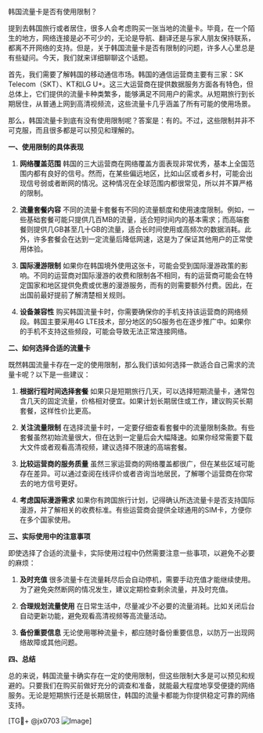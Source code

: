 韩国流量卡是否有使用限制？

提到去韩国旅行或者居住，很多人会考虑购买一张当地的流量卡。毕竟，在一个陌生的地方，网络连接是必不可少的，无论是导航、翻译还是与家人朋友保持联系，都离不开网络的支持。但是，关于韩国流量卡是否有限制的问题，许多人心里总是有些疑问。今天，我们就来详细聊聊这个话题。

首先，我们需要了解韩国的移动通信市场。韩国的通信运营商主要有三家：SK Telecom（SKT）、KT和LG U+。这三大运营商在提供数据服务方面各有特色，但总体上，它们提供的流量卡种类繁多，能够满足不同用户的需求。从短期旅行到长期居住，从普通上网到高清视频流，这些流量卡几乎涵盖了所有可能的使用场景。

那么，韩国流量卡到底有没有使用限制呢？答案是：有的。不过，这些限制并非不可克服，而且很多都是可以预见和理解的。

**一、使用限制的具体表现**

1. **网络覆盖范围**
   韩国的三大运营商在网络覆盖方面表现非常优秀，基本上全国范围内都有良好的信号。然而，在某些偏远地区，比如山区或者乡村，可能会出现信号弱或者断网的情况。这种情况在全球范围内都很常见，所以并不算严格的限制。

2. **流量套餐内容**
   不同的流量卡套餐有不同的流量额度和使用速度限制。例如，一些基础套餐可能只提供几百MB的流量，适合短时间内的基本需求；而高端套餐则提供几GB甚至几十GB的流量，适合长时间使用或高频次的数据消耗。此外，许多套餐会在达到一定流量后降低网速，这是为了保证其他用户的正常使用体验。

3. **国际漫游限制**
   如果你在韩国境外使用这张卡，可能会受到国际漫游政策的影响。不同的运营商对国际漫游的收费和限制各不相同，有的运营商可能会在特定国家和地区提供免费或优惠的漫游服务，而有的则需要额外付费。因此，在出国前最好提前了解清楚相关规则。

4. **设备兼容性**
   购买韩国流量卡时，你需要确保你的手机支持该运营商的网络频段。韩国主要采用4G LTE技术，部分地区的5G服务也在逐步推广中。如果你的手机不支持这些频段，可能会导致无法正常连接网络。

**二、如何选择合适的流量卡**

既然韩国流量卡存在一定的使用限制，那么我们该如何选择一款适合自己需求的流量卡呢？以下是一些建议：

1. **根据行程时间选择套餐**
   如果只是短期旅行几天，可以选择短期流量卡，通常包含几天的固定流量，价格相对便宜。如果计划长期居住或工作，建议购买长期套餐，这样性价比更高。

2. **关注流量限制**
   在选择流量卡时，一定要仔细查看套餐中的流量限制条款。有些套餐虽然初始流量很大，但在达到一定量后会大幅降速。如果你经常需要下载大文件或者观看高清视频，建议选择不限速的高端套餐。

3. **比较运营商的服务质量**
   虽然三家运营商的网络覆盖都很广，但在某些区域可能存在差异。可以通过查阅在线评价或者咨询当地居民，了解哪个运营商在你常去的地方信号更好。

4. **考虑国际漫游需求**
   如果你有跨国旅行计划，记得确认所选流量卡是否支持国际漫游，并了解相关的收费标准。有些运营商会提供全球通用的SIM卡，方便你在多个国家使用。

**三、实际使用中的注意事项**

即使选择了合适的流量卡，实际使用过程中仍然需要注意一些事项，以避免不必要的麻烦：

1. **及时充值**
   很多流量卡在流量耗尽后会自动停机，需要手动充值才能继续使用。为了避免突然断网的情况发生，建议定期检查剩余流量，并及时充值。

2. **合理规划流量使用**
   在日常生活中，尽量减少不必要的流量消耗。比如关闭后台自动更新功能，避免观看高清视频等高流量活动。

3. **备份重要信息**
   无论使用哪种流量卡，都应随时备份重要信息，以防万一出现网络故障或其他问题。

**四、总结**

总的来说，韩国流量卡确实存在一定的使用限制，但这些限制大多是可以预见和规避的。只要我们在购买前做好充分的调查和准备，就能最大程度地享受便捷的网络服务。无论是短期旅行还是长期居住，韩国的流量卡都能为你提供稳定可靠的网络支持。

[TG💪+ @jx0703 ![Image](https://github.com/user-attachments/assets/dbca1d08-cadb-493c-b0ec-ad6f7a83f270)]